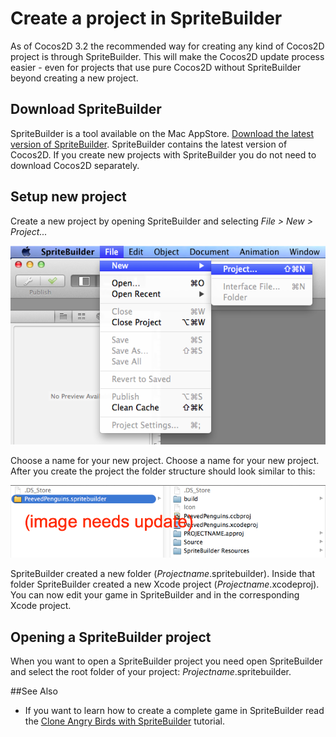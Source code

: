 # Create a project in SpriteBuilder

As of Cocos2D 3.2 the recommended way for creating any kind of Cocos2D project is through SpriteBuilder. This will make the Cocos2D update process easier - even for projects that use pure Cocos2D without SpriteBuilder beyond creating a new project.

## Download SpriteBuilder
SpriteBuilder is a tool available on the Mac AppStore. [Download the latest version of SpriteBuilder](https://itunes.apple.com/us/app/spritebuilder/id784912885?mt=12#). SpriteBuilder contains the latest version of Cocos2D. If you create new projects with SpriteBuilder you do not need to download Cocos2D separately.

## Setup new project

Create a new project by opening SpriteBuilder and selecting *File > New > Project...*

![image](../_images/editor/file-new-project-menu.png)

Choose a name for your new project. Choose a name for your new project. After you create the project the folder structure should look similar to this:

![image](../_images/editor/finder-spritebuilder-package-structure.png)

SpriteBuilder created a new folder (*Projectname*.spritebuilder). Inside that folder SpriteBuilder created a new Xcode project (*Projectname*.xcodeproj).
You can now edit your game in SpriteBuilder and in the corresponding Xcode project.

## Opening a SpriteBuilder project

When you want to open a SpriteBuilder project you need open SpriteBuilder and select the root folder of your project: *Projectname*.spritebuilder.

##See Also

- If you want to learn how to create a complete game in SpriteBuilder read the [Clone Angry Birds with SpriteBuilder](https://www.makegameswith.us/tutorials/getting-started-with-spritebuilder/) tutorial.